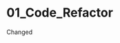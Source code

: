 # 01_Code_Refactor

Changed <title> from 'website' to 'Horiseon'

Added alt text to images

In style.css, I combined these classes into one: .benefit-lead, .benefit-brand .benefit-cost

In style.css, I combined these classes and tags into one: benefit-lead h3, .benefit-brand h3 .benefit-cost h3

In style.css, I combined these classes and tags into one: benefit-lead img, .benefit-brand img .benefit-cost img

In style.css I combined these classes into one: .search-engine-optimization .online-reputation-management .social-media-marketing

In style.css I combined these classes and tags into one: .search-engine-optimization img .online-reputation-management img .social-media-marketing img

In style.css I combined these classes and tags into one: .search-engine-optimization h2 .online-reputation-management h2 .social-media-marketing h2

In index.html I removed the following id tags: id="online-reputation-management" id="social-media-marketing"

In index.html I replaced div tag and class ="header" with <header>

Inside of the header I replaced <div> with <nav>
